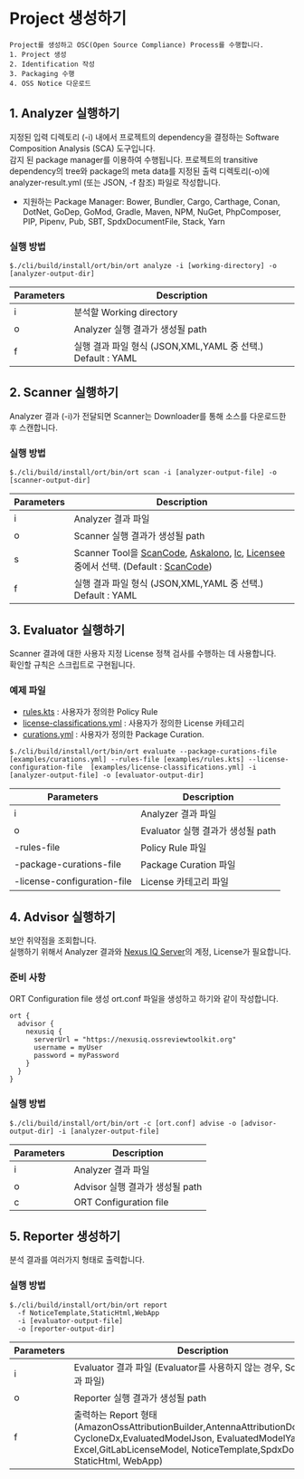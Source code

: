 # Project 생성하기
```note
Project를 생성하고 OSC(Open Source Compliance) Process를 수행합니다.
1. Project 생성
2. Identification 작성
3. Packaging 수행
4. OSS Notice 다운로드
```
## 1. Analyzer 실행하기
지정된 입력 디렉토리 (-i) 내에서 프로젝트의 dependency을 결정하는 Software Composition Analysis (SCA) 도구입니다.  
감지 된 package manager를 이용하여 수행됩니다. 프로젝트의 transitive dependency의 tree와 package의 meta data를 지정된 출력 디렉토리(-o)에 analyzer-result.yml (또는 JSON, -f 참조) 파일로 작성합니다.   
- 지원하는 Package Manager: Bower, Bundler, Cargo, Carthage, Conan, DotNet, GoDep, GoMod, Gradle, Maven, NPM, NuGet, PhpComposer, PIP, Pipenv, Pub, SBT, SpdxDocumentFile, Stack, Yarn

### 실행 방법
```
$./cli/build/install/ort/bin/ort analyze -i [working-directory] -o [analyzer-output-dir]
```

|Parameters|Description |
|--|--|
| i |분석할 Working directory|
| o |Analyzer 실행 결과가 생성될 path |
| f |실행 결과 파일 형식 (JSON,XML,YAML 중 선택.) Default : YAML|

## 2. Scanner 실행하기
Analyzer 결과 (-i)가 전달되면 Scanner는 Downloader를 통해 소스를 다운로드한 후 스캔합니다.

### 실행 방법
```
$./cli/build/install/ort/bin/ort scan -i [analyzer-output-file] -o [scanner-output-dir]
```

|Parameters|Description |
|--|--|
| i |Analyzer 결과 파일|
| o |Scanner 실행 결과가 생성될 path |
| s |Scanner Tool을 [ScanCode](https://github.com/nexB/scancode-toolkit), [Askalono](https://github.com/amzn/askalono), [lc](https://github.com/boyter/lc), [Licensee](https://github.com/benbalter/licensee) 중에서 선택. (Default : [ScanCode](https://github.com/nexB/scancode-toolkit))|
| f |실행 결과 파일 형식 (JSON,XML,YAML 중 선택.) Default : YAML|


## 3. Evaluator 실행하기
Scanner 결과에 대한 사용자 지정 License 정책 검사를 수행하는 데 사용합니다.  
확인할 규칙은 스크립트로 구현됩니다.    

### 예제 파일
- [rules.kts](https://github.com/oss-review-toolkit/ort/blob/master/examples/rules.kts) : 사용자가 정의한 Policy Rule
- [license-classifications.yml](https://github.com/oss-review-toolkit/ort/blob/master/examples/license-classifications.yml) : 사용자가 정의한 License 카테고리
- [curations.yml](https://github.com/oss-review-toolkit/ort/blob/master/examples/curations.yml) : 사용자가 정의한 Package Curation.

```
$./cli/build/install/ort/bin/ort evaluate --package-curations-file [examples/curations.yml] --rules-file [examples/rules.kts] --license-configuration-file  [examples/license-classifications.yml] -i [analyzer-output-file] -o [evaluator-output-dir]
```

|Parameters|Description |
|--|--|
| i |Analyzer 결과 파일|
| o |Evaluator 실행 결과가 생성될 path |
| -rules-file |Policy Rule 파일|
| -package-curations-file |Package Curation 파일|
| -license-configuration-file |License 카테고리 파일|


## 4. Advisor 실행하기
보안 취약점을 조회합니다.  
실행하기 위해서 Analyzer 결과와 [Nexus IQ Server](https://help.sonatype.com/iqserver)의 계정, License가 필요합니다.

### 준비 사항
ORT Configuration file 생성
ort.conf 파일을 생성하고 하기와 같이 작성합니다.
```
ort {
  advisor {
    nexusiq {
      serverUrl = "https://nexusiq.ossreviewtoolkit.org"
      username = myUser
      password = myPassword
    }
  }
}
```

### 실행 방법
```
$./cli/build/install/ort/bin/ort -c [ort.conf] advise -o [advisor-output-dir] -i [analyzer-output-file] 
```

|Parameters|Description |
|--|--|
| i |Analyzer 결과 파일|
| o |Advisor 실행 결과가 생성될 path |
| c |ORT Configuration file|


## 5. Reporter 생성하기
분석 결과를 여러가지 형태로 출력합니다.

### 실행 방법
```
$./cli/build/install/ort/bin/ort report
  -f NoticeTemplate,StaticHtml,WebApp
  -i [evaluator-output-file]
  -o [reporter-output-dir]
```

|Parameters|Description |
|--|--|
| i |Evaluator 결과 파일 (Evaluator를 사용하지 않는 경우, Scanner 결과 파일)|
| o |Reporter 실행 결과가 생성될 path |
| f |출력하는 Report 형태 (AmazonOssAttributionBuilder,AntennaAttributionDocument, CycloneDx,EvaluatedModelJson, EvaluatedModelYaml, Excel,GitLabLicenseModel, NoticeTemplate,SpdxDocument, StaticHtml, WebApp)|
